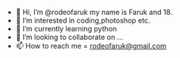 - 👋 Hi, I’m @rodeofaruk my name is Faruk and 18.
- 👀 I’m interested in coding,photoshop etc.
- 🌱 I’m currently learning python
- 💞️ I’m looking to collaborate on ...
- 📫 How to reach me = rodeofaruk@gmail.com 

<!---
rodeofaruk/rodeofaruk is a ✨ special ✨ repository because its `README.md` (this file) appears on your GitHub profile.
You can click the Preview link to take a look at your changes.
--->
